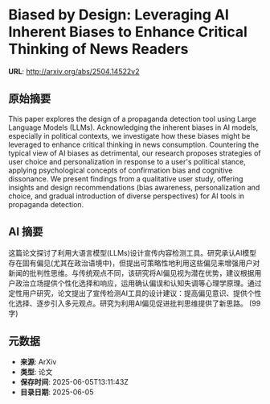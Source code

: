 # Biased by Design: Leveraging AI Inherent Biases to Enhance Critical Thinking of News Readers

**URL**: http://arxiv.org/abs/2504.14522v2

## 原始摘要

This paper explores the design of a propaganda detection tool using Large
Language Models (LLMs). Acknowledging the inherent biases in AI models,
especially in political contexts, we investigate how these biases might be
leveraged to enhance critical thinking in news consumption. Countering the
typical view of AI biases as detrimental, our research proposes strategies of
user choice and personalization in response to a user's political stance,
applying psychological concepts of confirmation bias and cognitive dissonance.
We present findings from a qualitative user study, offering insights and design
recommendations (bias awareness, personalization and choice, and gradual
introduction of diverse perspectives) for AI tools in propaganda detection.


## AI 摘要

这篇论文探讨了利用大语言模型(LLMs)设计宣传内容检测工具。研究承认AI模型存在固有偏见(尤其在政治语境中)，但提出可策略性地利用这些偏见来增强用户对新闻的批判性思维。与传统观点不同，该研究将AI偏见视为潜在优势，建议根据用户政治立场提供个性化选择和响应，运用确认偏误和认知失调等心理学原理。通过定性用户研究，论文提出了宣传检测AI工具的设计建议：提高偏见意识、提供个性化选择、逐步引入多元观点。研究为利用AI偏见促进批判思维提供了新思路。 (99字)

## 元数据

- **来源**: ArXiv
- **类型**: 论文
- **保存时间**: 2025-06-05T13:11:43Z
- **目录日期**: 2025-06-05

